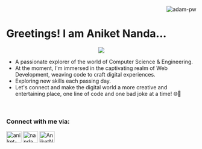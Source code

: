 <p><img align="right" src="https://github.com/Adam-pw/Adam-pw/blob/main/animation_500_kxa883sd.gif" alt="adam-pw" /></p>

<br>
<h1><b>Greetings! I am Aniket Nanda...</b></h1> 
<p  align="center">
<img src="https://user-images.githubusercontent.com/73097560/115834477-dbab4500-a447-11eb-908a-139a6edaec5c.gif"> 
                  
  <br>

* A passionate explorer of the world of Computer Science & Engineering.
* At the moment, I'm immersed in the captivating realm of Web Development, weaving code to craft digital experiences.
* Exploring new skills each passing day.
* Let's connect and make the digital world a more creative and entertaining place, one line of code and one bad joke at a time! 🌐🤪

<br>

<h3 align="left">Connect with me via:</h3>
<p align="left">
  <a href="https://www.linkedin.com/in/aniket-nanda-94678920a/" target="blank"><img align="center"
      src="https://raw.githubusercontent.com/rahuldkjain/github-profile-readme-generator/master/src/images/icons/Social/linked-in-alt.svg"
      alt="aniket-nanda-94678920a" height="30" width="40" /></a>
  <a href="https://instagram.com/nanda.aniket" target="blank"><img align="center"
      src="https://raw.githubusercontent.com/rahuldkjain/github-profile-readme-generator/master/src/images/icons/Social/instagram.svg"
      alt="nanda.aniket" height="30" width="40" /></a>
 <a href="https://twitter.com/AniketNanda14" target="blank"><img align="center"
      src="https://raw.githubusercontent.com/rahuldkjain/github-profile-readme-generator/master/src/images/icons/Social/twitter.svg"
      alt="AniketNanda14" height="30" width="40" /></a>
</p>
